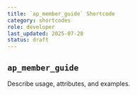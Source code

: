 ```yaml
---
title: `ap_member_guide` Shortcode
category: shortcodes
role: developer
last_updated: 2025-07-28
status: draft
---
```


## `ap_member_guide`

Describe usage, attributes, and examples.
